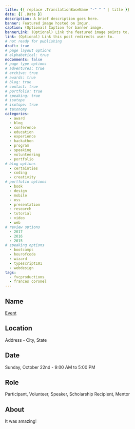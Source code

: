 ```yaml
---
title: {{ replace .TranslationBaseName "-" " " | title }}
date: {{ .Date }}
description: A brief description goes here.
banner: Featured image hosted on Imgur.
caption: (Optional) Caption for banner image.
bannerLink: (Optional) Link the featured image points to.
link: (Optional) Link this post redirects user to.
# not ready for publishing
draft: true
# page layout options
# alphabetical: true
noComments: false
# page type options
# adventures: true
# archive: true
# awards: true
# blog: true
# contact: true
# portfolio: true
# speaking: true
# isotope
# isotope: true
# taxonomy
categories:
  - award
  - blog
  - conference
  - education
  - experience
  - hackathon
  - program
  - speaking
  - volunteering
  - portfolio
# blog options
  - certainties
  - coding
  - creativity
# portfolio options
  - book
  - design
  - mobile
  - oss
  - presentation
  - research
  - tutorial
  - video
  - web
# review options
  - 2017
  - 2016
  - 2015
# speaking options
  - bootcamps
  - hourofcode
  - wizard
  - typescript101
  - webdesign
tags:
  - fvcproductions
  - frances coronel
---
```


## Name

[Event](//google.com)

## Location

Address - City, State

## Date

Sunday, October 22nd - 9:00 AM to 5:00 PM

## Role

Participant, Volunteer, Speaker, Scholarship Recipient, Mentor

## About

It was amazing!
